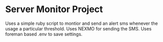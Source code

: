 # Server Monitor Project

Uses a simple ruby script to montior and send an alert sms whenever the usage a particular threshold. Uses NEXMO for sending the SMS. Uses foreman based .env to save settings. 